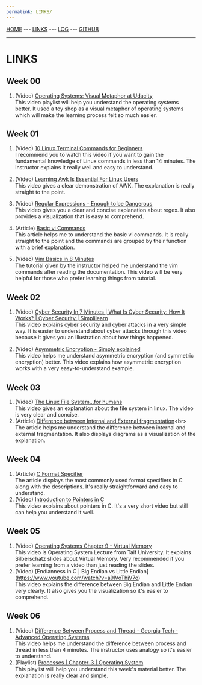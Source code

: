 ```yaml
---
permalink: LINKS/
---
```

[HOME](https://monicaoktviona.github.io/os222/) --- [LINKS](https://monicaoktviona.github.io/os222/LINKS/) --- [LOG](https://monicaoktviona.github.io/os222/TXT/mylog.txt) --- [GITHUB](https://github.com/monicaoktviona/os222)
<hr>

# LINKS

## Week 00
1. (Video) [Operating Systems: Visual Metaphor at Udacity](https://www.youtube.com/watch?v=SkKqlb0Rvwo&list=PLqoiDr4YpRdm_nzFhCDuj74P8ul5z7SdO&index=2)<br>
This video playlist will help you understand the operating systems better. It used a toy shop as a visual metaphor of operating systems which will make the learning process felt so much easier.

## Week 01
1. (Video) [10 Linux Terminal Commands for Beginners](https://www.youtube.com/watch?v=CpTfQ-q6MPU)<br>
I recommend you to watch this video if you want to gain the fundamental knowledge of Linux commands in less than 14 minutes. The instructor explains it really well and easy to understand. 

2. (Video) [Learning Awk Is Essential For Linux Users](https://www.youtube.com/watch?v=9YOZmI-zWok)<br>
This video gives a clear demonstration of AWK. The explanation is really straight to the point.

3. (Video) [Regular Expressions - Enough to be Dangerous](https://www.youtube.com/watch?v=bgBWp9EIlMM)<br>
This video gives you a clear and concise explanation about regex. It also provides a visualization that is easy to comprehend.

4. (Article) [Basic vi Commands](https://www.cs.colostate.edu/helpdocs/vi.html)<br>
This article helps me to understand the basic vi commands. It is really straight to the point and the commands are grouped by their function with a brief explanation.

5. (Video) [Vim Basics in 8 Minutes](https://www.youtube.com/watch?v=ggSyF1SVFr4)<br>
The tutorial given by the instructor helped me understand the vim commands after reading the documentation. This video will be very helpful for those who prefer learning things from tutorial. 

## Week 02
1. (Video) [Cyber Security In 7 Minutes | What Is Cyber Security: How It Works? | Cyber Security | Simplilearn](https://www.youtube.com/watch?v=inWWhr5tnEA&list=LL&index=3&t=3s)<br>
This video explains cyber security and cyber attacks in a very simple way. It is easier to understand about cyber attacks through this video because it gives you an illustration about how things happened.

2. (Video) [Asymmetric Encryption - Simply explained](https://www.youtube.com/watch?v=AQDCe585Lnc&list=LL&index=1&t=198s)<br>
This video helps me understand asymmetric encryption (and symmetric encryption) better. This video explains how asymmetric encryption works with a very easy-to-understand example. 

## Week 03
1. (Video) [The Linux File System...for humans](https://www.youtube.com/watch?v=UFIoRLqhFpo)<br>
This video gives an explanation about the file system in linux. The video is very clear and concise.
2. (Article) [Difference between Internal and External fragmentation](https://www.geeksforgeeks.org/difference-between-internal-and-external-fragmentation/#:~:text=Internal%20fragmentation%20occurs%20when%20memory,on%20the%20size%20of%20processes.)<br>
The article helps me understand the difference between internal and external fragmentation. It also displays diagrams as a visualization of the explanation.

## Week 04
1. (Article) [C Format Specifier](https://www.javatpoint.com/c-format-specifier)<br>
The article displays the most commonly used format specifiers in C along with the descriptions. It's really straightforward and easy to understand.
2. (Video) [Introduction to Pointers in C](https://www.youtube.com/watch?v=f2i0CnUOniA) <br>
This video explains about pointers in C. It's a very short video but still can help you understand it well.

## Week 05
1. (Video) [Operating Systems Chapter 9 - Virtual Memory](https://www.youtube.com/watch?v=KTx9RNfyFO8) <br>
This video is Operating System Lecture from Taif University. It explains Silberschatz slides about Virtual Memory. Very recommended if you prefer learning from a video than just reading the slides.
2. (Video) [Endianness in C | Big Endian vs Little Endian] (https://www.youtube.com/watch?v=a9lVoThjV7o) <br>
This video explains the difference between Big Endian and Little Endian very clearly. It also gives you the visualization so it's easier to comprehend.

## Week 06
1. (Video) [Difference Between Process and Thread - Georgia Tech - Advanced Operating Systems](https://www.youtube.com/watch?v=O3EyzlZxx3g) <br>
This video helps me understand the difference between process and thread in less than 4 minutes. The instructor uses analogy so it's easier to understand.
2. (Playlist) [Processes | Chapter-3 | Operating System](https://www.youtube.com/playlist?list=PLBlnK6fEyqRgKl0MbI6kbI5ffNt7BF8Fn) <br>
This playlist will help you understand this week's material better. The explanation is really clear and simple. 
